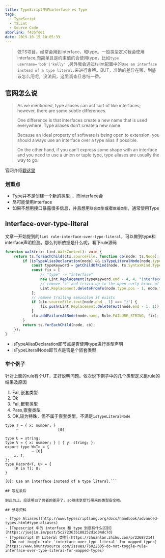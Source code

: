 ```yaml
---
title: TypeScript中的interface vs Type
tags:
  - TypeScript
  - TSLint
  - Source Code
abbrlink: f43bfd61
date: 2019-10-15 10:05:33
---
```

> 做TS项目，经常会用到interface，和type。一般类型定义我会使用interface,而简单且是约束值的会使用type，比如`type username='bob'|'kelly' `,另外我会通过tslint配置中的`Use an interface instead of a type literal.`来进行束缚。BUT，准确的差异在哪，到底该怎么用呢，没法闹，这里调查且总结一番。

## 官网怎么说

> As we mentioned, type aliases can act sort of like interfaces; however, there are some subtle differences.
>
> One difference is that interfaces create a new name that is used everywhere. Type aliases don’t create a new name
>
> Because an ideal property of software is being open to extension, you should always use an interface over a type alias if possible.
>
> On the other hand, if you can’t express some shape with an interface and you need to use a union or tuple type, type aliases are usually the way to go.


官网介绍[戳这里](http://www.typescriptlang.org/docs/handbook/advanced-types.html#interfaces-vs-type-aliases)

### 划重点

- Type并不是创建一个新的类型，，而interface会
- 尽可能使用interface
- 如果不想用接口暴露很多信息，并且想用`联合类型`或者`数组类型`，通常使用Type

## interface-over-type-literal

文章一开始提到的`lint rule-interface-over-type-literal`，可以做到type和interface声明检测。那么判断依据是什么呢，看下rule源码

```typescript
function walk(ctx: Lint.WalkContext): void {
    return ts.forEachChild(ctx.sourceFile, function cb(node: ts.Node): void {
        if (isTypeAliasDeclaration(node) && isTypeLiteralNode(node.type)) {
            const typeKeyword = getChildOfKind(node, ts.SyntaxKind.TypeKeyword, ctx.sourceFile)!;
            const fix = [
                // "type" -> "interface"
                new Lint.Replacement(typeKeyword.end - 4, 4, "interface"),
                // remove "=" and trivia up to the open curly brace of the type literal
                Lint.Replacement.deleteFromTo(node.type.pos - 1, node.type.members.pos - 1),
            ];
            // remove trailing semicolon if exists
            if (ctx.sourceFile.text[node.end - 1] === ";") {
                fix.push(Lint.Replacement.deleteText(node.end - 1, 1));
            }
            ctx.addFailureAtNode(node.name, Rule.FAILURE_STRING, fix);
        }
        return ts.forEachChild(node, cb);
    });
}

```

- isTypeAliasDeclaration即节点是否使用type进行类型声明
- isTypeLiteralNode即节点是否是个嵌套类型

### 举个例子

针对上面的rule有个UT，正好说明问题。依次说下例子中的几个类型定义跑rule的结果及原因

1. Fail,嵌套类型
2. Ok
3. Fail,嵌套类型
4. Pass,嵌套类型
5. OK,较为特殊，但不属于嵌套类型，不满足`isTypeLiteralNode`

```
type T = { x: number; }
     ~                  [0]

type U = string;
type V = { x: number; } | { y: string; };
export type W<T> = {
            ~ [0]
    x: T,
};
type Record<T, U> = {
 	[K in T]: U; 
}

[0]: Use an interface instead of a type literal.```

## 写在最后

到此为止，应该明白了两者的差异了。so继续享受TS带来的类型安全吧。

## 参考资料

- [Type Aliases](http://www.typescriptlang.org/docs/handbook/advanced-types.html#type-aliases)
- [Typescript 中的 interface 和 type 到底有什么区别](https://juejin.im/post/5c2723635188252d1d34dc7d)
- [TypeScript 的 Literal 类型](https://zhuanlan.zhihu.com/p/22687214)
- [Do not toggle rule 'interface-over-type-literal' for mapped types](https://www.bountysource.com/issues/76022535-do-not-toggle-rule-interface-over-type-literal-for-mapped-types)
